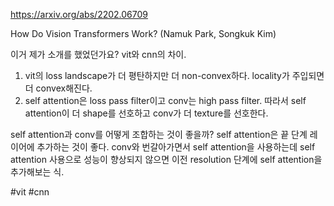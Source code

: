 https://arxiv.org/abs/2202.06709

How Do Vision Transformers Work? (Namuk Park, Songkuk Kim)

이거 제가 소개를 했었던가요? vit와 cnn의 차이.

1. vit의 loss landscape가 더 평탄하지만 더 non-convex하다. locality가 주입되면 더 convex해진다.
2. self attention은 loss pass filter이고 conv는 high pass filter. 따라서 self attention이 더 shape를 선호하고 conv가 더 texture를 선호한다.

self attention과 conv를 어떻게 조합하는 것이 좋을까? self attention은 끝 단계 레이어에 추가하는 것이 좋다. conv와 번갈아가면서 self attention을 사용하는데 self attention 사용으로 성능이 향상되지 않으면 이전 resolution 단계에 self attention을 추가해보는 식. 

#vit #cnn 